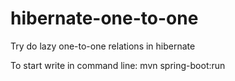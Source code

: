 # hibernate-one-to-one
Try do lazy one-to-one relations in hibernate

To start write in command line:     mvn spring-boot:run
